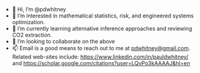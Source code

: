 - 👋 Hi, I’m @pdwhitney
- 👀 I’m interested in mathematical statistics, risk, and engineered systems optimization.
- 🌱 I’m currently learning alternative inference approaches and reviewing CO2 extraction.
- 💞️ I’m looking to collaborate on the above
- 📫 Email is a good means to reach out to me at pdwhitney@gmail.com. Related web-sites include: https://www.linkedin.com/in/pauldwhitney/ and https://scholar.google.com/citations?user=LQvPo3kAAAAJ&hl=en

<!---
pdwhitney/pdwhitney is a ✨ special ✨ repository because its `README.md` (this file) appears on your GitHub profile.
You can click the Preview link to take a look at your changes.
--->
